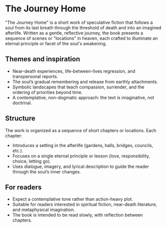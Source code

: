  # The Journey Home

 "The Journey Home" is a short work of speculative fiction that follows a soul from its last breath through the threshold of death and into an imagined afterlife. Written as a gentle, reflective journey, the book presents a sequence of scenes or "locations" in heaven, each crafted to illuminate an eternal principle or facet of the soul's awakening.

## Themes and inspiration

- Near-death experiences, life-between-lives regression, and transpersonal reports.
- The soul’s gradual remembering and release from earthly attachments.
- Symbolic landscapes that teach compassion, surrender, and the ordering of priorities beyond time.
- A contemplative, non-dogmatic approach: the text is imaginative, not doctrinal.

## Structure

The work is organized as a sequence of short chapters or locations. Each chapter:

- Introduces a setting in the afterlife (gardens, halls, bridges, councils, etc.).
- Focuses on a single eternal principle or lesson (love, responsibility, choice, letting go).
- Uses dialogue, imagery, and lyrical description to guide the reader through the soul’s inner changes.

## For readers

- Expect a contemplative tone rather than action-heavy plot.
- Suitable for readers interested in spiritual fiction, near-death literature, and metaphysical imagination.
- The book is intended to be read slowly, with reflection between chapters.
